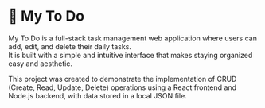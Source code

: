 # 📝 My To Do

My To Do is a full-stack task management web application where users can add, edit, and delete their daily tasks. <br>
It is built with a simple and intuitive interface that makes staying organized easy and aesthetic.

This project was created to demonstrate the implementation of CRUD (Create, Read, Update, Delete) operations using a React frontend and Node.js backend, with data stored in a local JSON file.<br>


